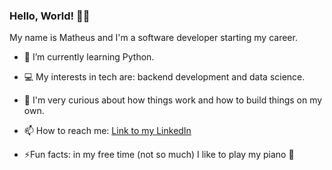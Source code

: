 ### Hello, World! 👋😃

My name is Matheus and I'm a software developer starting my career. 

- 🌱 I’m currently learning Python.

- 💻 My interests in tech are: backend development and data science.

- 🔭 I'm very curious about how things work and how to build things on my own.

- 📫 How to reach me: [Link to my LinkedIn](https://www.linkedin.com/in/matheus-ziantoni-pascui/)

- ⚡Fun facts: in my free time (not so much) I like to play my piano 🎹 


<!--
**matheuspascui/matheuspascui** is a ✨ _special_ ✨ repository because its `README.md` (this file) appears on your GitHub profile.

Here are some ideas to get you started:

- 🔭 I’m currently working on ...
- 🌱 I’m currently learning ...
- 👯 I’m looking to collaborate on ...
- 🤔 I’m looking for help with ...
- 💬 Ask me about ...
- 📫 How to reach me: ...
- 😄 Pronouns: ...
- ⚡ Fun fact: ...
-->
